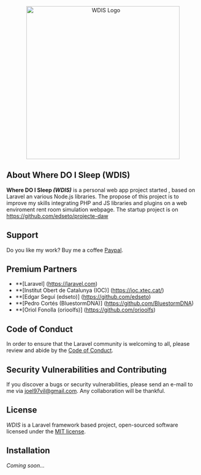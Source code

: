 <p align="center"><a href="https://laravel.com" target="_blank"><img src="http://joel97vil.000webhostapp.com/img/temp_logo.PNG" width="400" alt="WDIS Logo"></a></p>

<!--<p align="center">
<a href="https://travis-ci.org/laravel/framework"><img src="https://travis-ci.org/laravel/framework.svg" alt="Build Status"></a>
<a href="https://packagist.org/packages/laravel/framework"><img src="https://img.shields.io/packagist/dt/laravel/framework" alt="Total Downloads"></a>
<a href="https://packagist.org/packages/laravel/framework"><img src="https://img.shields.io/packagist/v/laravel/framework" alt="Latest Stable Version"></a>
<a href="https://packagist.org/packages/laravel/framework"><img src="https://img.shields.io/packagist/l/laravel/framework" alt="License"></a>
</p>-->

## About Where DO I Sleep (WDIS)
<b>Where DO I Sleep <i>(WDIS)</i></b> is a personal web app project started , based on Laravel an various Node.js libraries.
The propose of this project is to improve my skills integrating PHP and JS libraries and plugins on a web enviroment rent room simulation webpage.
The startup project is on https://github.com/edseto/projecte-daw


## Support
Do you like my work? Buy me a coffee [Paypal](https://patreon.com/taylorotwell).

## Premium Partners
- **[Laravel] (https://laravel.com)
- **[Institut Obert de Catalunya (IOC)] (https://ioc.xtec.cat/)
- **[Edgar Seguí (edseto)] (https://github.com/edseto)
- **[Pedro Cortés (BluestormDNA)] (https://github.com/BluestormDNA)
- **[Oriol Fonolla (orioolfs)] (https://github.com/orioolfs)

## Code of Conduct
In order to ensure that the Laravel community is welcoming to all, please review and abide by the [Code of Conduct](https://laravel.com/docs/contributions#code-of-conduct).

## Security Vulnerabilities and Contributing
If you discover a bugs or security vulnerabilities, please send an e-mail to me via [joel97vil@gmail.com](mailto:joel97vil@gmail.com). Any collaboration will be thankful.

## License
<i>WDIS</i> is a Laravel framework based project, open-sourced software licensed under the [MIT license](https://opensource.org/licenses/MIT).

## Installation
<i>Coming soon...</i>